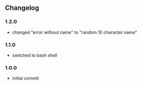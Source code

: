 ## Changelog

### 1.2.0

- changed "error without name" to "random 10 character name"

### 1.1.0

- switched to bash shell

### 1.0.0

- initial commit